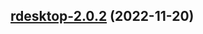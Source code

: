 

## [rdesktop-2.0.2](https://github.com/truecharts/charts/compare/rdesktop-2.0.1...rdesktop-2.0.2) (2022-11-20)

